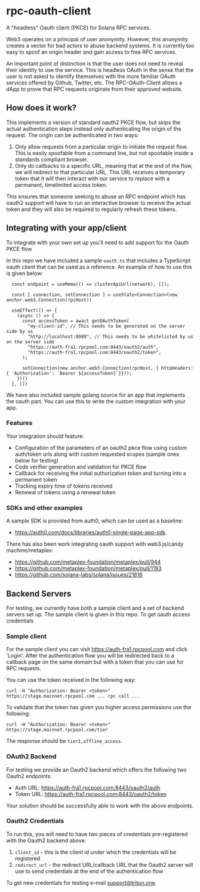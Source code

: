 # rpc-oauth-client
A "headless" Oauth client (PKCE) for Solana RPC services.

Web3 operates on a principal of user anonymity. However, this anonymity creates a vector for bad actors to abuse backend systems. It is currently too easy to spoof an origin header and gain access to free RPC services.

An important point of distinction is that the user does not need to reveal their identity to use the service. This is headless OAuth in the sense that the user is not asked to identify themselves with the more familiar OAuth services offered by Github, Twitter, etc. The RPC-OAuth-Client allows a dApp to prove that RPC requests originate from their approved website.

## How does it work?

This implements a version of standard oauth2 PKCE flow, but skips the actual authentication steps instead only authenticating the origin of the request. The origin can be authenticated in two ways:

 1) Only allow requests from a particular origin to initiate the request flow. This is easily spoofable from a command line, but not spoofable inside a standards compliant browser.
 2) Only do callbacks to a specific URL, meaning that at the end of the flow, we will redirect to that particular URL. This URL receives a temporary token that it will then interact with our service to replace with a permanent, timelimited access token.

This ensures that someone seeking to abuse an RPC endpoint which has oauth2 support will have to run an interactive browser to receive the actual token and they will also be required to regularly refresh these tokens.

## Integrating with your app/client
 
To integrate with your own set up you'll need to add support for the Oauth PKCE flow

In this repo we have included a sample `oauth.ts` that includes a TypeScript oauth client that can be used as a reference. An example of how to use this is given below:

```
  const endpoint = useMemo(() => clusterApiUrl(network), []);

  const [ connection, setConnection ] = useState<Connection>(new anchor.web3.Connection(rpcHost))

  useEffect(() => {
    (async () => {
      const accessToken = await getOAuthToken(
        "my-client-id", // This needs to be generated on the server side by us
        "http://localhost:8080", // This needs to be whitelisted by us on the server side
        "https://auth-fra1.rpcpool.com:8443/oauth2/auth",
        "https://auth-fra1.rpcpool.com:8443/oauth2/token",
      );

      setConnection(new anchor.web3.Connection(rpcHost, { httpHeaders: { 'Authorization': `Bearer ${accessToken}`}}));
    })()
  }, [])
```

We have also included sample golang source for an app that implements the oauth part. You can use this to write the custom integration with your app.

 
### Features

Your integration should feature:

  - Configuration of the parameters of an oauth2 pkce flow using custom auth/token urls along with custom requested scopes (sample ones below for testing)
  - Code verifier generation and validation for PKCE flow
  - Callback for receiving the initial authorization token and turning into a permanent token
  - Tracking expiry time of tokens received 
  - Renewal of tokens using a renewal token


### SDKs and other examples

A sample SDK is provided from auth0, which can be used as a baseline:

 - https://auth0.com/docs/libraries/auth0-single-page-app-sdk.

There has also been work integrating oauth support with web3.js/candy machine/metaplex:

 - https://github.com/metaplex-foundation/metaplex/pull/944
 - https://github.com/metaplex-foundation/metaplex/pull/1193 
 - https://github.com/solana-labs/solana/issues/21816


## Backend Servers

For testing, we currently have both a sample client and a set of backend servers set up. The sample client is given in this repo. To get oauth access credentials 

### Sample client

For the sample client you can visit https://auth-fra1.rpcpool.com  and click 'Login'. After the authentication flow you will be redirected back to a callback page on the same domain but with a token that you can use for RPC requests. 

You can use the token received in the following way:

```
curl -H "Authorization: Bearer <token>" https://stage.mainnet.rpcpool.com ... rpc call ...
```

To validate that the token has given you higher access permissions use the following:

```
curl -H "Authorization: Bearer <token>" https://stage.mainnet.rpcpool.com/tier 
```

The response should be `tier1,offline_access`. 

### OAuth2 Backend

For testing we provide an Oauth2 backend which offers the following two Oauth2 endpoints:

 - Auth URL:  https://auth-fra1.rpcpool.com:8443/oauth2/auth
 - Token URL: https://auth-fra1.rpcpool.com:8443/oauth2/token

Your solution should be successfully able to work with the above endpoints. 


### Oauth2 Credentials

To run this, you will need to have two pieces of credentials pre-registered with the Oauth2 backend above:

 1. `client_id` - this is the client id under which the credentials will be registered
 2. `redirect_url` - the redirect URL/callback URL that the Oauth2 server will use to send credentials at the end of the authentication flow

To get new credentials for testing e-mail support@triton.one. 


